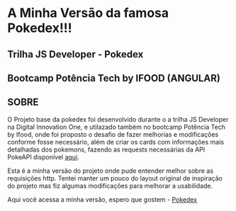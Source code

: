 # A Minha Versão da famosa Pokedex!!!


## Trilha JS Developer - Pokedex
## Bootcamp Potência Tech by IFOOD (ANGULAR)


## SOBRE

O Projeto base da pokedex foi desenvolvido durante o a trilha JS Developer na Digital Innovation One, e utilazado também no bootcamp Potência Tech by Ifood, onde foi proposto o desafio de fazer melhorias e modificações conforme fosse necessário, além de criar os cards com informações mais detalhadas dos pokemons, fazendo as requests necessárias da API PokeAPI disponível [aqui](https://pokeapi.co/).

Esta é a minha versão do projeto onde pude entender melhor sobre as requisições http. Tentei manter um pouco do layout original de inspiração do projeto mas fiz algumas modificações para melhorar a usabilidade.

Aqui você acessa a minha versão, espero que gostem - [Pokedex](https://lsantanaa.github.io/pokedex_developer_js/)

